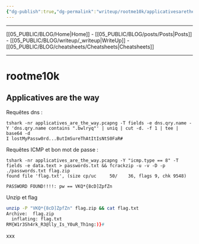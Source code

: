 ```yaml
---
{"dg-publish":true,"dg-permalink":"writeup/rootme10k/applicativesaretheway","permalink":"/writeup/rootme10k/applicativesaretheway/","dgPassFrontmatter":true}
---
```


---
[[05_PUBLIC/BLOG/Home\|Home]] - [[05_PUBLIC/BLOG/posts/Posts\|Posts]] - [[05_PUBLIC/BLOG/writeup/_writeup\|WriteUp]] - [[05_PUBLIC/BLOG/cheatsheets/Cheatsheets\|Cheatsheets]] 

---
# rootme10k

## Applicatives are the way

Requêtes dns :
```shell
tshark -nr applicatives_are_the_way.pcapng -T fields -e dns.qry.name -Y 'dns.qry.name contains ".bwlryq"' | uniq | cut -d. -f 1 | tee | base64 -d
I lostMyPassw0rd...ButImSureThAtItIsNtS0FaR#    
```

Requêtes ICMP et bon mot de passe :
```shell
tshark -nr applicatives_are_the_way.pcapng -Y "icmp.type == 8" -T fields -e data.text > passwords.txt && fcrackzip -u -v -D -p ./passwords.txt flag.zip
found file 'flag.txt', (size cp/uc     50/    36, flags 9, chk 9548)

PASSWORD FOUND!!!!: pw == VKQ*{8cD]ZpfZn
```

Unzip et flag
```bash
unzip -P "VKQ*{8cD]ZpfZn" flag.zip && cat flag.txt
Archive:  flag.zip
  inflating: flag.txt
RM{W1r3Sh4rk_R3@lly_Is_Y0uR_Th1ng:)}#                      
```

xxx
